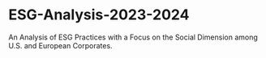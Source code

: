 # ESG-Analysis-2023-2024
An Analysis of ESG Practices with a Focus on the Social Dimension among U.S. and European Corporates.
